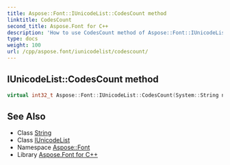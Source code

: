 ```yaml
---
title: Aspose::Font::IUnicodeList::CodesCount method
linktitle: CodesCount
second_title: Aspose.Font for C++
description: 'How to use CodesCount method of Aspose::Font::IUnicodeList class in C++.'
type: docs
weight: 100
url: /cpp/aspose.font/iunicodelist/codescount/
---
```

## IUnicodeList::CodesCount method




```cpp
virtual int32_t Aspose::Font::IUnicodeList::CodesCount(System::String name)=0
```

## See Also

* Class [String](../../../system/string/)
* Class [IUnicodeList](../)
* Namespace [Aspose::Font](../../)
* Library [Aspose.Font for C++](../../../)
